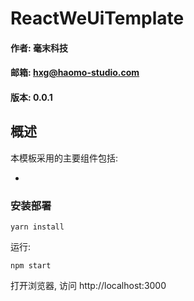 # ReactWeUiTemplate
#### 作者: 毫末科技
#### 邮箱: hxg@haomo-studio.com
#### 版本: 0.0.1

## 概述

本模板采用的主要组件包括:

* []()

### 安装部署

	yarn install

运行:

	npm start

打开浏览器, 访问 http://localhost:3000